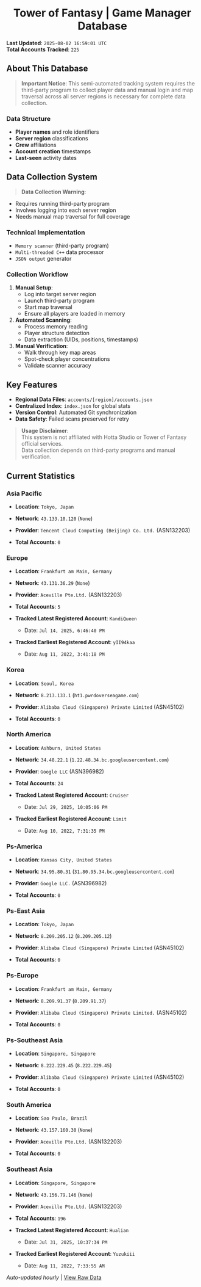 <h1 align='center'>Tower of Fantasy | Game Manager Database</h1>

**Last Updated**: `2025-08-02 16:59:01 UTC`  
**Total Accounts Tracked**: `225`  

## About This Database

> **Important Notice**: This semi-automated tracking system requires the third-party program to collect player data and manual login and map traversal across all server regions is necessary for complete data collection.

### Data Structure
- **Player names** and role identifiers  
- **Server region** classifications  
- **Crew** affiliations  
- **Account creation** timestamps  
- **Last-seen** activity dates  

## Data Collection System

> **Data Collection Warning**:  
- Requires running third-party program  
- Involves logging into each server region  
- Needs manual map traversal for full coverage  

### Technical Implementation
- `Memory scanner` (third-party program)  
- `Multi-threaded C++` data processor  
- `JSON output` generator  

### Collection Workflow
1. **Manual Setup**:  
   - Log into target server region  
   - Launch third-party program  
   - Start map traversal  
   - Ensure all players are loaded in memory  
2. **Automated Scanning**:  
   - Process memory reading  
   - Player structure detection  
   - Data extraction (UIDs, positions, timestamps)  
3. **Manual Verification**:  
   - Walk through key map areas  
   - Spot-check player concentrations  
   - Validate scanner accuracy  

## Key Features
- **Regional Data Files**: `accounts/[region]/accounts.json`  
- **Centralized Index**: `index.json` for global stats  
- **Version Control**: Automated Git synchronization  
- **Data Safety**: Failed scans preserved for retry  

> **Usage Disclaimer**:  
This system is not affiliated with Hotta Studio or Tower of Fantasy official services.  
Data collection depends on third-party programs and manual verification.

## Current Statistics

### Asia Pacific

- **Location**: `Tokyo, Japan`  
- **Network**: `43.133.10.120` (`None`)  
- **Provider**: `Tencent Cloud Computing (Beijing) Co. Ltd.` (ASN132203)  

- **Total Accounts**: `0`  

### Europe

- **Location**: `Frankfurt am Main, Germany`  
- **Network**: `43.131.36.29` (`None`)  
- **Provider**: `Aceville Pte.Ltd.` (ASN132203)  

- **Total Accounts**: `5`  
- **Tracked Latest Registered Account**: `KandiQueen`  
  - Date: `Jul 14, 2025, 6:46:40 PM`  
- **Tracked Earliest Registered Account**: `yII94kaa`  
  - Date: `Aug 11, 2022, 3:41:18 PM`  

### Korea

- **Location**: `Seoul, Korea`  
- **Network**: `8.213.133.1` (`ht1.pwrdoverseagame.com`)  
- **Provider**: `Alibaba Cloud (Singapore) Private Limited` (ASN45102)  

- **Total Accounts**: `0`  

### North America

- **Location**: `Ashburn, United States`  
- **Network**: `34.48.22.1` (`1.22.48.34.bc.googleusercontent.com`)  
- **Provider**: `Google LLC` (ASN396982)  

- **Total Accounts**: `24`  
- **Tracked Latest Registered Account**: `Cruiser`  
  - Date: `Jul 29, 2025, 10:05:06 PM`  
- **Tracked Earliest Registered Account**: `Limit`  
  - Date: `Aug 10, 2022, 7:31:35 PM`  

### Ps-America

- **Location**: `Kansas City, United States`  
- **Network**: `34.95.80.31` (`31.80.95.34.bc.googleusercontent.com`)  
- **Provider**: `Google LLC.` (ASN396982)  

- **Total Accounts**: `0`  

### Ps-East Asia

- **Location**: `Tokyo, Japan`  
- **Network**: `8.209.205.12` (`8.209.205.12`)  
- **Provider**: `Alibaba Cloud (Singapore) Private Limited` (ASN45102)  

- **Total Accounts**: `0`  

### Ps-Europe

- **Location**: `Frankfurt am Main, Germany`  
- **Network**: `8.209.91.37` (`8.209.91.37`)  
- **Provider**: `Alibaba Cloud (Singapore) Private Limited.` (ASN45102)  

- **Total Accounts**: `0`  

### Ps-Southeast Asia

- **Location**: `Singapore, Singapore`  
- **Network**: `8.222.229.45` (`8.222.229.45`)  
- **Provider**: `Alibaba Cloud (Singapore) Private Limited` (ASN45102)  

- **Total Accounts**: `0`  

### South America

- **Location**: `Sao Paulo, Brazil`  
- **Network**: `43.157.160.30` (`None`)  
- **Provider**: `Aceville Pte.Ltd.` (ASN132203)  

- **Total Accounts**: `0`  

### Southeast Asia

- **Location**: `Singapore, Singapore`  
- **Network**: `43.156.79.146` (`None`)  
- **Provider**: `Aceville Pte.Ltd.` (ASN132203)  

- **Total Accounts**: `196`  
- **Tracked Latest Registered Account**: `Hualian`  
  - Date: `Jul 31, 2025, 10:37:34 PM`  
- **Tracked Earliest Registered Account**: `Yuzukiii`  
  - Date: `Aug 11, 2022, 7:33:55 AM`  


*Auto-updated hourly* | [View Raw Data](https://github.com/soevielofficial/tofgm-database)